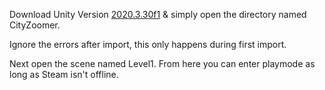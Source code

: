 Download Unity Version [2020.3.30f1](https://unity3d.com/get-unity/download/archive) & simply open the directory named CityZoomer.

Ignore the errors after import, this only happens during first import. 

Next open the scene named Level1. From here you can enter playmode as long as Steam isn't offline.
